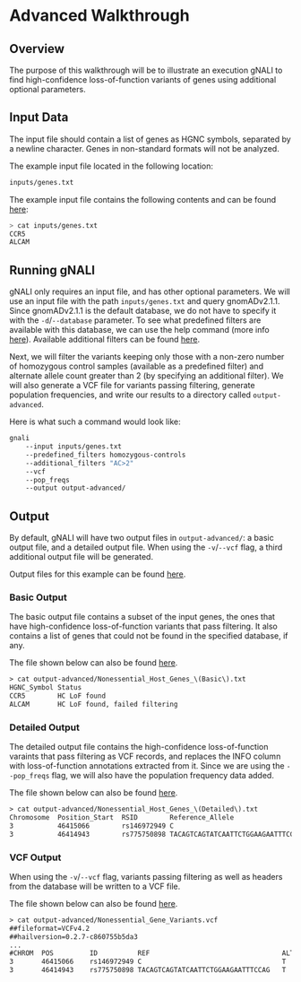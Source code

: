# Advanced Walkthrough #

## Overview ##

The purpose of this walkthrough will be to illustrate an execution gNALI to find high-confidence loss-of-function variants of genes using additional optional parameters.

## Input Data ##

The input file should contain a list of genes as HGNC symbols, separated by a newline character. Genes in non-standard formats will not be analyzed.

The example input file located in the following location:

```bash
inputs/genes.txt
```

The example input file contains the following contents and can be found [here](https://github.com/phac-nml/gnali/blob/docs/examples/inputs/genes.txt):

```bash
> cat inputs/genes.txt
CCR5
ALCAM
```


## Running gNALI ##

gNALI only requires an input file, and has other optional parameters. We will use an input file with the path `inputs/genes.txt` and query gnomADv2.1.1. Since gnomADv2.1.1 is the default database, we do not have to specify it with the `-d`/`--database` parameter. To see what predefined filters are available with this database, we can use the help command (more info [here](filtering.md#predefined-filters)). Available additional filters can be found [here](filtering.md#additional-filters).

Next, we will filter the variants keeping only those with a non-zero number of homozygous control samples (available as a predefined filter) and alternate allele count greater than 2 (by specifying an additional filter). We will also generate a VCF file for variants passing filtering, generate population frequencies, and write our results to a directory called `output-advanced`.

Here is what such a command would look like:

```bash
gnali
    --input inputs/genes.txt
    --predefined_filters homozygous-controls
    --additional_filters "AC>2"
    --vcf
    --pop_freqs
    --output output-advanced/
```



## Output ##

By default, gNALI will have two output files in `output-advanced/`: a basic output file, and a detailed output file. When using the `-v`/`--vcf` flag, a third additional output file will be generated.

Output files for this example can be found [here](https://github.com/phac-nml/gnali/tree/docs/examples/outputs/output-advanced).

### Basic Output ###

The basic output file contains a subset of the input genes, the ones that have high-confidence loss-of-function variants that pass filtering. It
also contains a list of genes that could not be found in the specified database, if any.

The file shown below can also be found [here](https://github.com/phac-nml/gnali/blob/docs/examples/outputs/output-advanced/Nonessential_Host_Genes_(Basic).txt).

```txt
> cat output-advanced/Nonessential_Host_Genes_\(Basic\).txt
HGNC_Symbol Status
CCR5        HC LoF found
ALCAM       HC LoF found, failed filtering
```


### Detailed Output ###

The detailed output file contains the high-confidence loss-of-function varaints that pass filtering as VCF records, and replaces the INFO column with loss-of-function annotations extracted from it. Since we are using the `--pop_freqs` flag, we will also have the population frequency data added.

The file shown below can also be found [here](https://github.com/phac-nml/gnali/blob/docs/examples/outputs/output-advanced/Nonessential_Host_Genes_(Detailed).txt).

```txt
> cat output-advanced/Nonessential_Host_Genes_\(Detailed\).txt
Chromosome	Position_Start	RSID	    Reference_Allele	                Alternate_Allele	Score	    Quality	LoF_Variant	LoF_Annotation	    HGNC_Symbol	Ensembl Code	african-AC	african-AN	african-AF	        ashkenazi-jewish-AC	ashkenazi-jewish-AN	ashkenazi-jewish-AF	european-non-finnish-AC	european-non-finnish-AN	european-non-finnish-AF	finnish-AC	finnish-AN	finnish-AF	        south-asian-AC	south-asian-AN	south-asian-AF	    latino-AC	latino-AN	latino-AF	        east-asian-AC	east-asian-AN	east-asian-AF	    other-AC	other-AN    other-AF	        male-AC	male-AN	male-AF             female-AC	female-AN	female-AF
3	        46415066	    rs146972949	C	                                T	                120238.89	PASS	T	        stop_gained	        CCR5	    ENSG00000160791	23	        16252	    1.4152100000e-03	0	                10016	            0.0000000000e+00	8	                    113418	                7.0535500000e-05	    0	        21590	    0.0000000000e+00	0	            30566	        0.0000000000e+00	3	        34516	    8.6916200000e-05	0	            18382	        0.0000000000e+00	0	        6108	    0.0000000000e+00    14	    135568	1.0326900000e-04    20	        115280	    1.7349100000e-04
3	        46414943	    rs775750898	TACAGTCAGTATCAATTCTGGAAGAATTTCCAG	T	                1947603.90	PASS	-	        frameshift_variant	CCR5	    ENSG00000160791	168	        8706	    1.9297000000e-02	35	                290	                1.2069000000e-01	1621	                15392	                1.0531400000e-01	    478	        3468	    1.3783200000e-01	                                                    23	        848	        2.7122600000e-02	0	            1558	        0.0000000000e+00	102	        1086	    9.3922700000e-02    1289	17444	7.3893600000e-02    1138	    13904	    8.1847000000e-02
```


### VCF Output ###

When using the `-v`/`--vcf` flag, variants passing filtering as well as headers from the database will be written to a VCF file. 

The file shown below can also be found [here](https://github.com/phac-nml/gnali/blob/docs/examples/outputs/output-advanced/Nonessential_Gene_Variants.vcf).

```txt
> cat output-advanced/Nonessential_Gene_Variants.vcf
##fileformat=VCFv4.2
##hailversion=0.2.7-c860755b5da3
...
#CHROM	POS	        ID	        REF	                                ALT	QUAL	    FILTER	INFO
3	    46415066	rs146972949	C	                                T	120238.89	PASS	AC=34;AN=250848;AF=1.35540e-04;...
3	    46414943	rs775750898	TACAGTCAGTATCAATTCTGGAAGAATTTCCAG	T	1947603.90	PASS	AC=2427;AN=31348;AF=7.74212e-02;...
```
